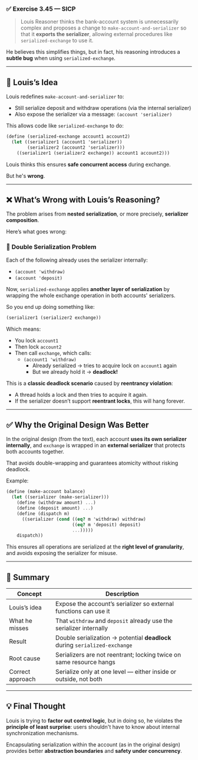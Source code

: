 ### ✅ **Exercise 3.45 — SICP**
> Louis Reasoner thinks the bank-account system is unnecessarily complex and proposes a change to `make-account-and-serializer` so that it **exports the serializer**, allowing external procedures like `serialized-exchange` to use it.

He believes this simplifies things, but in fact, his reasoning introduces a **subtle bug** when using `serialized-exchange`.

---

## 🧠 **Louis’s Idea**

Louis redefines `make-account-and-serializer` to:

- Still serialize deposit and withdraw operations (via the internal serializer)
- Also expose the serializer via a message: `(account 'serializer)`

This allows code like `serialized-exchange` to do:

```scheme
(define (serialized-exchange account1 account2)
  (let ((serializer1 (account1 'serializer))
        (serializer2 (account2 'serializer)))
    ((serializer1 (serializer2 exchange)) account1 account2)))
```

Louis thinks this ensures **safe concurrent access** during exchange.

But he's **wrong**.

---

## ❌ **What’s Wrong with Louis’s Reasoning?**

The problem arises from **nested serialization**, or more precisely, **serializer composition**.

Here’s what goes wrong:

### 🔁 **Double Serialization Problem**

Each of the following already uses the serializer internally:
- `(account 'withdraw)`
- `(account 'deposit)`

Now, `serialized-exchange` applies **another layer of serialization** by wrapping the whole exchange operation in both accounts' serializers.

So you end up doing something like:

```scheme
(serializer1 (serializer2 exchange))
```

Which means:
- You lock `account1`
- Then lock `account2`
- Then call `exchange`, which calls:
  - `(account1 'withdraw)`
    - Already serialized → tries to acquire lock on `account1` again
    - But we already hold it → **deadlock!**

This is a **classic deadlock scenario** caused by **reentrancy violation**:
- A thread holds a lock and then tries to acquire it again.
- If the serializer doesn’t support **reentrant locks**, this will hang forever.

---

## ✅ **Why the Original Design Was Better**

In the original design (from the text), each account **uses its own serializer internally**, and `exchange` is wrapped in an **external serializer** that protects both accounts together.

That avoids double-wrapping and guarantees atomicity without risking deadlock.

Example:

```scheme
(define (make-account balance)
  (let ((serializer (make-serializer)))
    (define (withdraw amount) ...)
    (define (deposit amount) ...)
    (define (dispatch m)
      ((serializer (cond ((eq? m 'withdraw) withdraw)
                         ((eq? m 'deposit) deposit)
                         ...)))))
    dispatch))
```

This ensures all operations are serialized at the **right level of granularity**, and avoids exposing the serializer for misuse.

---

## 📌 Summary

| Concept | Description |
|--------|-------------|
| Louis’s idea | Expose the account’s serializer so external functions can use it |
| What he misses | That `withdraw` and `deposit` already use the serializer internally |
| Result | Double serialization → potential **deadlock** during `serialized-exchange` |
| Root cause | Serializers are not reentrant; locking twice on same resource hangs |
| Correct approach | Serialize only at one level — either inside or outside, not both |

---

## 💡 Final Thought

Louis is trying to **factor out control logic**, but in doing so, he violates the **principle of least surprise**: users shouldn't have to know about internal synchronization mechanisms.

Encapsulating serialization within the account (as in the original design) provides better **abstraction boundaries** and **safety under concurrency**.

